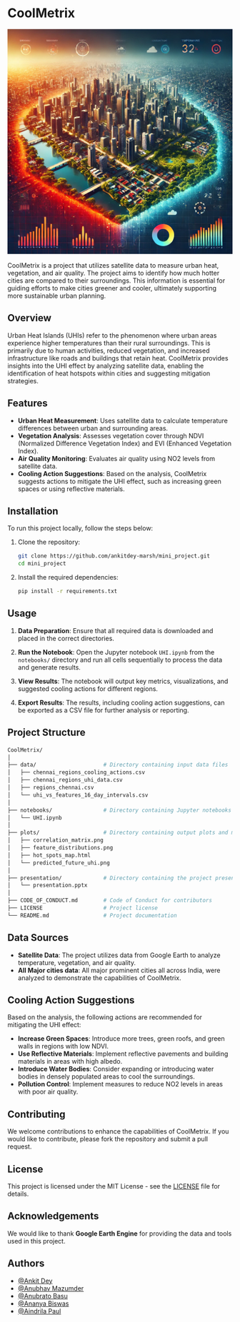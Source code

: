 
# CoolMetrix

![alt text](image.png)

CoolMetrix is a project that utilizes satellite data to measure urban heat, vegetation, and air quality. The project aims to identify how much hotter cities are compared to their surroundings. This information is essential for guiding efforts to make cities greener and cooler, ultimately supporting more sustainable urban planning.

## Overview

Urban Heat Islands (UHIs) refer to the phenomenon where urban areas experience higher temperatures than their rural surroundings. This is primarily due to human activities, reduced vegetation, and increased infrastructure like roads and buildings that retain heat. CoolMetrix provides insights into the UHI effect by analyzing satellite data, enabling the identification of heat hotspots within cities and suggesting mitigation strategies.

## Features

- **Urban Heat Measurement**: Uses satellite data to calculate temperature differences between urban and surrounding areas.
- **Vegetation Analysis**: Assesses vegetation cover through NDVI (Normalized Difference Vegetation Index) and EVI (Enhanced Vegetation Index).
- **Air Quality Monitoring**: Evaluates air quality using NO2 levels from satellite data.
- **Cooling Action Suggestions**: Based on the analysis, CoolMetrix suggests actions to mitigate the UHI effect, such as increasing green spaces or using reflective materials.

## Installation

To run this project locally, follow the steps below:

1. Clone the repository:

   ```bash
   git clone https://github.com/ankitdey-marsh/mini_project.git
   cd mini_project
   ```

2. Install the required dependencies:

   ```bash
   pip install -r requirements.txt
   ```



## Usage

1. **Data Preparation**: Ensure that all required data is downloaded and placed in the correct directories.

2. **Run the Notebook**: Open the Jupyter notebook `UHI.ipynb` from the `notebooks/` directory and run all cells sequentially to process the data and generate results.

3. **View Results**: The notebook will output key metrics, visualizations, and suggested cooling actions for different regions.

4. **Export Results**: The results, including cooling action suggestions, can be exported as a CSV file for further analysis or reporting.

## Project Structure

```bash
CoolMetrix/
│
├── data/                     # Directory containing input data files
│   ├── chennai_regions_cooling_actions.csv
│   ├── chennai_regions_uhi_data.csv
│   ├── regions_chennai.csv
│   └── uhi_vs_features_16_day_intervals.csv
│
├── notebooks/                # Directory containing Jupyter notebooks
│   └── UHI.ipynb
│
├── plots/                    # Directory containing output plots and maps
│   ├── correlation_matrix.png
│   ├── feature_distributions.png
│   ├── hot_spots_map.html
│   └── predicted_future_uhi.png
│
├── presentation/             # Directory containing the project presentation
│   └── presentation.pptx
│
├── CODE_OF_CONDUCT.md        # Code of Conduct for contributors
├── LICENSE                   # Project license
└── README.md                 # Project documentation
```

## Data Sources

- **Satellite Data**: The project utilizes data from Google Earth to analyze temperature, vegetation, and air quality.
- **All Major cities data**: All major prominent cities all across India, were analyzed to demonstrate the capabilities of CoolMetrix.

## Cooling Action Suggestions

Based on the analysis, the following actions are recommended for mitigating the UHI effect:

- **Increase Green Spaces**: Introduce more trees, green roofs, and green walls in regions with low NDVI.
- **Use Reflective Materials**: Implement reflective pavements and building materials in areas with high albedo.
- **Introduce Water Bodies**: Consider expanding or introducing water bodies in densely populated areas to cool the surroundings.
- **Pollution Control**: Implement measures to reduce NO2 levels in areas with poor air quality.

## Contributing

We welcome contributions to enhance the capabilities of CoolMetrix. If you would like to contribute, please fork the repository and submit a pull request.

## License

This project is licensed under the MIT License - see the [LICENSE](LICENSE) file for details.

## Acknowledgements

We would like to thank **Google Earth Engine** for providing the data and tools used in this project.

## Authors

- [@Ankit Dey](https://www.github.com/ankitdey-marsh)
- [@Anubhav Mazumder](https://www.github.com/Terminal127)
- [@Anubrato Basu](https://github.com/MrCelestial)
- [@Ananya Biswas](https://github.com/ananyab1909)
- [@Aindrila Paul](https://github.com/aindrila-paul)
